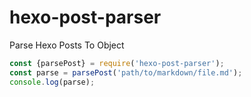 # hexo-post-parser
Parse Hexo Posts To Object

```js
const {parsePost} = require('hexo-post-parser');
const parse = parsePost('path/to/markdown/file.md');
console.log(parse);
```